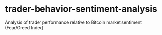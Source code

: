 # trader-behavior-sentiment-analysis
Analysis of trader performance relative to Bitcoin market sentiment (Fear/Greed Index)
